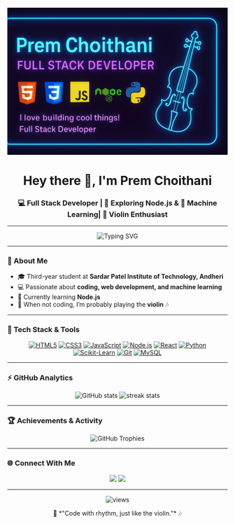 <!-- Banner -->
![Banner](https://raw.githubusercontent.com/prem-choithani23/prem-choithani23/main/assets/banner.png)

<h1 align="center">Hey there 👋, I'm Prem Choithani</h1>
<h3 align="center">💻 Full Stack Developer | 🌱 Exploring Node.js & 🧠 Machine Learning| 🎻 Violin Enthusiast</h3>

---

<p align="center">
  <img src="https://readme-typing-svg.demolab.com?font=Fira+Code&size=22&pause=1000&color=00F5FF&center=true&vCenter=true&width=600&lines=I+love+building+cool+things!;Full+Stack+Developer+%7C+Node.js+Learner;Coding+is+my+passion+🔥" alt="Typing SVG" />
</p>

---

### 🏫 About Me  
- 🎓 Third-year student at **Sardar Patel Institute of Technology, Andheri**  
- 💻 Passionate about **coding, web development, and machine learning**  
- 🌱 Currently learning **Node.js**  
- 🎻 When not coding, I’m probably playing the **violin** 🎶  

---

### 🧰 Tech Stack & Tools  

<p align="center">
  <a href="https://developer.mozilla.org/en-US/docs/Web/HTML" target="_blank"><img src="https://cdn.jsdelivr.net/gh/devicons/devicon/icons/html5/html5-original.svg" alt="HTML5" width="60" height="60"/></a>
  <a href="https://developer.mozilla.org/en-US/docs/Web/CSS" target="_blank"><img src="https://cdn.jsdelivr.net/gh/devicons/devicon/icons/css3/css3-original.svg" alt="CSS3" width="60" height="60"/></a>
  <a href="https://developer.mozilla.org/en-US/docs/Web/JavaScript" target="_blank"><img src="https://cdn.jsdelivr.net/gh/devicons/devicon/icons/javascript/javascript-original.svg" alt="JavaScript" width="60" height="60"/></a>
  <a href="https://nodejs.org/" target="_blank"><img src="https://cdn.jsdelivr.net/gh/devicons/devicon/icons/nodejs/nodejs-original.svg" alt="Node.js" width="60" height="60"/></a>
  <a href="https://react.dev/" target="_blank"><img src="https://cdn.jsdelivr.net/gh/devicons/devicon/icons/react/react-original.svg" alt="React" width="60" height="60"/></a>
  <a href="https://www.python.org/doc/" target="_blank"><img src="https://cdn.jsdelivr.net/gh/devicons/devicon/icons/python/python-original.svg" alt="Python" width="60" height="60"/></a>
  <a href="https://scikit-learn.org/stable/" target="_blank"><img src="https://icon.icepanel.io/Technology/svg/scikit-learn.svg" alt="Scikit-Learn" width="60" height="60"/></a>
  <a href="https://git-scm.com/doc" target="_blank"><img src="https://cdn.jsdelivr.net/gh/devicons/devicon/icons/git/git-original.svg" alt="Git" width="60" height="60"/></a>
  <a href="https://www.mysql.com/doc/" target="_blank"><img src="https://cdn.jsdelivr.net/gh/devicons/devicon/icons/mysql/mysql-original.svg" alt="MySQL" width="60" height="60"/></a>
</p>

---

### ⚡ GitHub Analytics  

<p align="center">
  <img src="https://github-readme-stats.vercel.app/api?username=prem-choithani23&show_icons=true&theme=tokyonight&hide_border=true&border_radius=10" height="180px" alt="GitHub stats"/>
  <img src="https://streak-stats.demolab.com?user=prem-choithani23&theme=tokyonight&hide_border=true&border_radius=10" height="180px" alt="streak stats"/>
</p>

---

### 🏆 Achievements & Activity  

<p align="center">
  <img src="https://github-profile-trophy.vercel.app/?username=prem-choithani23&theme=onestar&no-frame=true&margin-w=10" alt="GitHub Trophies"/>
</p>

---

### 🌐 Connect With Me  

<p align="center">
  <a href="mailto:premchoithani4@gmail.com"><img src="https://img.shields.io/badge/Gmail-D14836?style=for-the-badge&logo=gmail&logoColor=white"></a>
  <a href="https://www.linkedin.com/in/prem-choithani-937a27340" target="_blank"><img src="https://img.shields.io/badge/LinkedIn-0A66C2?style=for-the-badge&logo=linkedin&logoColor=white"></a>
</p>

---

<p align="center">
  <img src="https://komarev.com/ghpvc/?username=prem-choithani23&label=Profile+Views&color=00FFFF&style=flat-square" alt="views"/>
</p>

<p align="center">
  🎵 *"Code with rhythm, just like the violin."* 🎶
</p>
